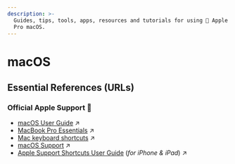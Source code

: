 ```yaml
---
description: >-
  Guides, tips, tools, apps, resources and tutorials for using  Apple's MacBook
  Pro macOS.
---
```


# macOS

## Essential References (URLs)

###

### **Official Apple Support **

* [macOS User Guide](https://support.apple.com/guide/mac-help/welcome/mac) ↗️
* [MacBook Pro Essentials](https://support.apple.com/guide/macbook-pro/welcome/mac) ↗️
* [Mac keyboard shortcuts](https://support.apple.com/en-us/HT201236) ↗️&#x20;
* [macOS Support](https://support.apple.com/macos) ↗️
* [Apple Support Shortcuts User Guide](https://support.apple.com/guide/shortcuts/welcome/ios) (_for iPhone & iPad_) ↗️
